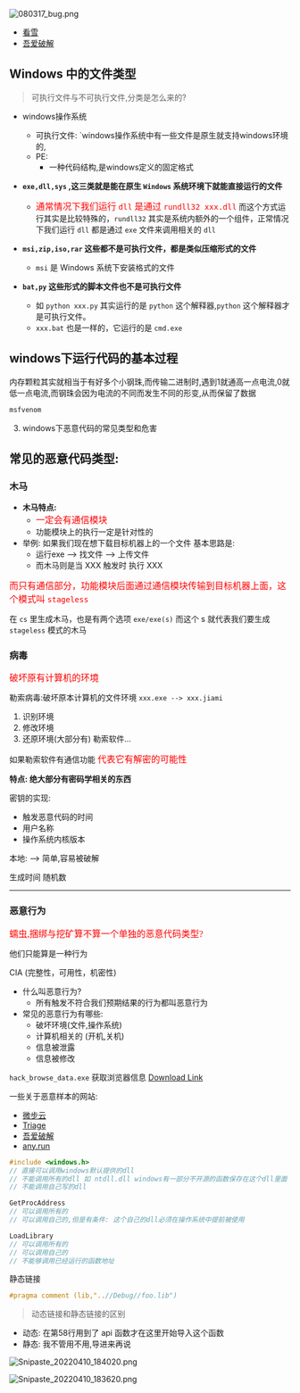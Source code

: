 
![080317_bug.png](http://zhouhao-blog.oss-cn-shanghai.aliyuncs.com/articles/8de959d522b108e54e0acf6a39e57dab.png)

+ [看雪](https://bbs.pediy.com/)
+ [吾爱破解](https://www.52pojie.cn/)


## Windows 中的文件类型

> 可执行文件与不可执行文件,分类是怎么来的?

+ windows操作系统
  + 可执行文件: `windows操作系统中有一些文件是原生就支持windows环境的,
  + PE:
    + 一种代码结构,是windows定义的固定格式

+ **`exe,dll,sys` ,这三类就是能在原生 `Windows` 系统环境下就能直接运行的文件**
  + <font color='red' face=Monaco size=3>通常情况下我们运行 `dll` 是通过 `rundll32 xxx.dll`</font> 而这个方式运行其实是比较特殊的，`rundll32` 其实是系统内额外的一个组件，正常情况下我们运行 `dll` 都是通过 `exe` 文件来调用相关的 `dll` 

+ **`msi,zip,iso,rar` 这些都不是可执行文件，都是类似压缩形式的文件**
  + `msi` 是 Windows 系统下安装格式的文件
+ **`bat,py` 这些形式的脚本文件也不是可执行文件**
  + 如 `python xxx.py` 其实运行的是 `python` 这个解释器,`python` 这个解释器才是可执行文件。
  + `xxx.bat` 也是一样的，它运行的是 `cmd.exe`



## windows下运行代码的基本过程

内存颗粒其实就相当于有好多个小钢珠,而传输二进制时,遇到1就通高一点电流,0就低一点电流,而钢珠会因为电流的不同而发生不同的形变,从而保留了数据

```bash
msfvenom
```


3. windows下恶意代码的常见类型和危害

## 常见的恶意代码类型:

### 木马

+ **木马特点:**
  + <font color='red' face=Monaco size=3>一定会有通信模块</font> 
  + 功能模块上的执行一定是针对性的
+ 举例: 如果我们现在想下载目标机器上的一个文件 基本思路是:
  + 运行exe --> 找文件 --> 上传文件 
  + 而木马则是当 XXX 触发时 执行 XXX

<font color='red' face=Monaco size=3>而只有通信部分，功能模块后面通过通信模块传输到目标机器上面，这个模式叫 `stageless`</font>

在 `cs` 里生成木马，也是有两个选项 `exe/exe(s)` 而这个 s 就代表我们要生成 `stageless` 模式的木马


### 病毒
<font color='red' face=Monaco size=3>破坏原有计算机的环境</font>

勒索病毒:破坏原本计算机的文件环境 `xxx.exe --> xxx.jiami`
1. 识别环境
2. 修改环境
3. 还原环境(大部分有) 勒索软件...

如果勒索软件有通信功能 <font color='red' face=Monaco size=3>代表它有解密的可能性</font> 

**特点: 绝大部分有密码学相关的东西**

密钥的实现:
+ 触发恶意代码的时间
+ 用户名称
+ 操作系统内核版本

本地: --> 简单,容易被破解

生成时间
随机数

---
### 恶意行为

<font color='red' face=Monaco size=3>蠕虫,捆绑与挖矿算不算一个单独的恶意代码类型?</font> 




他们只能算是一种行为


CIA (完整性，可用性，机密性)

+ 什么叫恶意行为?
  + 所有触发不符合我们预期结果的行为都叫恶意行为
+ 常见的恶意行为有哪些:
  + 破坏环境(文件,操作系统)
  + 计算机相关的 (开机,关机)
  + 信息被泄露
  + 信息被修改

`hack_browse_data.exe` 获取浏览器信息
[Download Link](https://github.com/moonD4rk/HackBrowserData/releases)





一些关于恶意样本的网站:
+ [微步云](https://s.threatbook.cn/)
+ [Triage](https://tria.ge/)
+ [吾爱破解](https://www.52pojie.cn/forum-32-1.html) 
+ [any.run](https://any.run/)


```c
#include <windows.h>
// 直接可以调用windows默认提供的dll
// 不能调用所有的dll 如 ntdll.dll windows有一部分不开源的函数保存在这个dll里面
// 不能调用自己写的dll

GetProcAddress
// 可以调用所有的
// 可以调用自己的,但是有条件: 这个自己的dll必须在操作系统中提前被使用

LoadLibrary
// 可以调用所有的
// 可以调用自己的
// 不能够调用已经运行的函数地址

```

静态链接
```cpp
#pragma comment (lib,"..//Debug//foo.lib")
```

> 动态链接和静态链接的区别

+ 动态: 在第58行用到了 api 函数才在这里开始导入这个函数
+ 静态: 我不管用不用,导进来再说


![Snipaste_20220410_184020.png](http://zhouhao-blog.oss-cn-shanghai.aliyuncs.com/articles/7403d67b93776564ef0b57f0d5612684.png)



![Snipaste_20220410_183620.png](http://zhouhao-blog.oss-cn-shanghai.aliyuncs.com/articles/0fa8bbf90859948a436ff4b84e7131e8.png)


